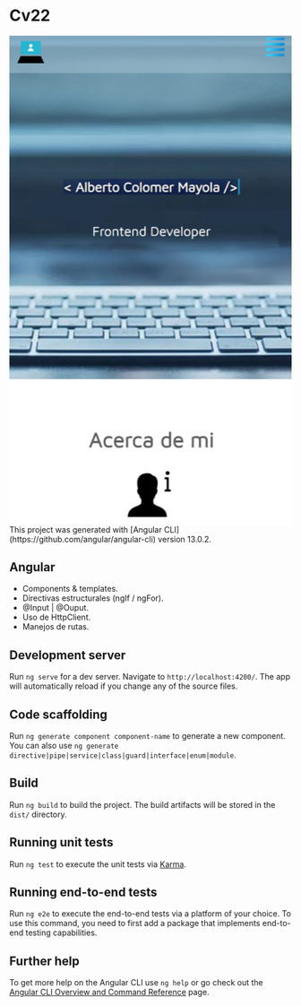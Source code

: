 # Cv22
<img align="center" src="https://github.com/albertcolomer/albertcolomer/blob/main/porfolio.png">
This project was generated with [Angular CLI](https://github.com/angular/angular-cli) version 13.0.2.

## Angular

- Components & templates.
- Directivas estructurales (ngIf / ngFor).
- @Input | @Ouput.
- Uso de HttpClient.
- Manejos de rutas.

## Development server

Run `ng serve` for a dev server. Navigate to `http://localhost:4200/`. The app will automatically reload if you change any of the source files.

## Code scaffolding

Run `ng generate component component-name` to generate a new component. You can also use `ng generate directive|pipe|service|class|guard|interface|enum|module`.

## Build

Run `ng build` to build the project. The build artifacts will be stored in the `dist/` directory.

## Running unit tests

Run `ng test` to execute the unit tests via [Karma](https://karma-runner.github.io).

## Running end-to-end tests

Run `ng e2e` to execute the end-to-end tests via a platform of your choice. To use this command, you need to first add a package that implements end-to-end testing capabilities.

## Further help

To get more help on the Angular CLI use `ng help` or go check out the [Angular CLI Overview and Command Reference](https://angular.io/cli) page.

